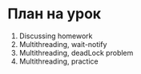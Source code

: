 # План на урок 
1. Discussing homework 
2. Multithreading, wait-notify 
3. Multithreading, deadLock problem
4. Multithreading, practice